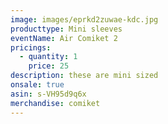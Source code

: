 ```yaml
---
image: images/eprkd2zuwae-kdc.jpg
producttype: Mini sleeves
eventName: Air Comiket 2
pricings:
  - quantity: 1
    price: 25
description: these are mini sized
onsale: true
asin: s-VH95d9q6x
merchandise: comiket
---
```

